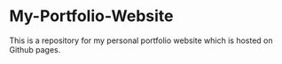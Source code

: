# My-Portfolio-Website

This is a repository for my personal portfolio website which is hosted on Github pages.

